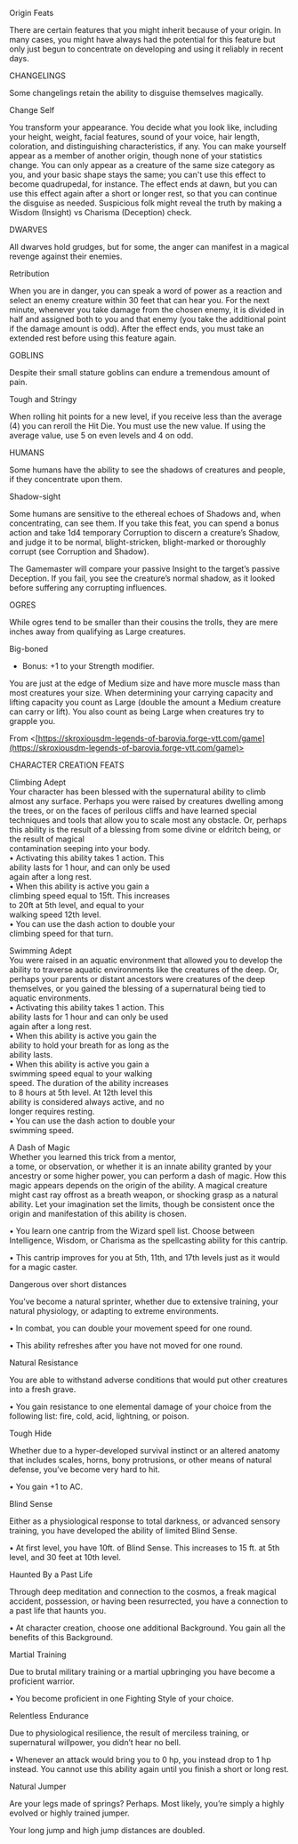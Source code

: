 Origin Feats

There are certain features that you might inherit because of your origin. In many cases, you might have always had the potential for this feature but only just begun to concentrate on developing and using it reliably in recent days.

CHANGELINGS

Some changelings retain the ability to disguise themselves magically.

Change Self

You transform your appearance. You decide what you look like, including your height, weight, facial features, sound of your voice, hair length, coloration, and distinguishing characteristics, if any. You can make yourself appear as a member of another origin, though none of your statistics change. You can only appear as a creature of the same size category as you, and your basic shape stays the same; you can't use this effect to become quadrupedal, for instance. The effect ends at dawn, but you can use this effect again after a short or longer rest, so that you can continue the disguise as needed. Suspicious folk might reveal the truth by making a Wisdom (Insight) vs Charisma (Deception) check.

DWARVES

All dwarves hold grudges, but for some, the anger can manifest in a magical revenge against their enemies.

Retribution

When you are in danger, you can speak a word of power as a reaction and select an enemy creature within 30 feet that can hear you. For the next minute, whenever you take damage from the chosen enemy, it is divided in half and assigned both to you and that enemy (you take the additional point if the damage amount is odd). After the effect ends, you must take an extended rest before using this feature again.

GOBLINS

Despite their small stature goblins can endure a tremendous amount of pain.

Tough and Stringy

When rolling hit points for a new level, if you receive less than the average (4) you can reroll the Hit Die. You must use the new value. If using the average value, use 5 on even levels and 4 on odd.

HUMANS

Some humans have the ability to see the shadows of creatures and people, if they concentrate upon them.

Shadow-­sight

Some humans are sensitive to the ethereal echoes of Shadows and, when concentrating, can see them. If you take this feat, you can spend a bonus action and take 1d4 temporary Corruption to discern a creature’s Shadow, and judge it to be normal, blight-­stricken, blight-­marked or thoroughly corrupt (see Corruption and Shadow).

The Game­master will compare your passive Insight to the target’s passive Deception. If you fail, you see the creature’s normal shadow, as it looked before suffering any corrupting influences.

OGRES

While ogres tend to be smaller than their cousins the trolls, they are mere inches away from qualifying as Large creatures.

Big-­boned

- Bonus: +1 to your Strength modifier.

You are just at the edge of Medium size and have more muscle mass than most creatures your size. When determining your carrying capacity and lifting capacity you count as Large (double the amount a Medium creature can carry or lift). You also count as being Large when creatures try to grapple you.

From <[https://skroxiousdm-legends-of-barovia.forge-vtt.com/game](https://skroxiousdm-legends-of-barovia.forge-vtt.com/game)>

CHARACTER CREATION FEATS

Climbing Adept  
Your character has been blessed with the supernatural ability to climb almost any surface. Perhaps you were raised by creatures dwelling among the trees, or on the faces of perilous cliffs and have learned special techniques and tools that allow you to scale most any obstacle. Or, perhaps this ability is the result of a blessing from some divine or eldritch being, or the result of magical  
contamination seeping into your body.  
• Activating this ability takes 1 action. This  
ability lasts for 1 hour, and can only be used  
again after a long rest.  
• When this ability is active you gain a  
climbing speed equal to 15ft. This increases  
to 20ft at 5th level, and equal to your  
walking speed 12th level.  
• You can use the dash action to double your  
climbing speed for that turn.  

Swimming Adept  
You were raised in an aquatic environment that allowed you to develop the ability to traverse aquatic environments like the creatures of the deep. Or, perhaps your parents or distant ancestors were creatures of the deep themselves, or you gained the blessing of a supernatural being tied to aquatic environments.  
• Activating this ability takes 1 action. This  
ability lasts for 1 hour and can only be used  
again after a long rest.  
• When this ability is active you gain the  
ability to hold your breath for as long as the  
ability lasts.  
• When this ability is active you gain a  
swimming speed equal to your walking  
speed. The duration of the ability increases  
to 8 hours at 5th level. At 12th level this  
ability is considered always active, and no  
longer requires resting.  
• You can use the dash action to double your  
swimming speed.  

A Dash of Magic  
Whether you learned this trick from a mentor,  
a tome, or observation, or whether it is an innate ability granted by your ancestry or some higher power, you can perform a dash of magic. How this magic appears depends on the origin of the ability. A magical creature might cast ray offrost as a breath weapon, or shocking grasp as a natural ability. Let your imagination set the limits, though be consistent once the origin and manifestation of this ability is chosen.

• You learn one cantrip from the Wizard spell list. Choose between Intelligence, Wisdom, or Charisma as the spellcasting ability for this cantrip.

• This cantrip improves for you at 5th, 11th, and 17th levels just as it would for a magic caster.

Dangerous over short distances

You’ve become a natural sprinter, whether due to extensive training, your natural physiology, or adapting to extreme environments.

• In combat, you can double your movement speed for one round.

• This ability refreshes after you have not moved for one round.

Natural Resistance

You are able to withstand adverse conditions that would put other creatures into a fresh grave.

• You gain resistance to one elemental damage of your choice from the following list: fire, cold, acid, lightning, or poison.

Tough Hide

Whether due to a hyper-developed survival instinct or an altered anatomy that includes scales, horns, bony protrusions, or other means of natural defense, you’ve become very hard to hit.

• You gain +1 to AC.

Blind Sense

Either as a physiological response to total darkness, or advanced sensory training, you have developed the ability of limited Blind Sense.

• At first level, you have 10ft. of Blind Sense. This increases to 15 ft. at 5th level, and 30 feet at 10th level.

Haunted By a Past Life

Through deep meditation and connection to the cosmos, a freak magical accident, possession, or having been resurrected, you have a connection to a past life that haunts you.

• At character creation, choose one additional Background. You gain all the benefits of this Background.

Martial Training

Due to brutal military training or a martial upbringing you have become a proficient warrior.

• You become proficient in one Fighting Style of your choice.

Relentless Endurance

Due to physiological resilience, the result of merciless training, or supernatural willpower, you didn’t hear no bell.

• Whenever an attack would bring you to 0 hp, you instead drop to 1 hp instead. You cannot use this ability again until you finish a short or long rest.

Natural Jumper

Are your legs made of springs? Perhaps. Most likely, you’re simply a highly evolved or highly trained jumper.

Your long jump and high jump distances are doubled.